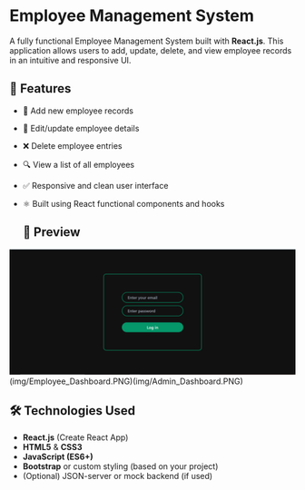 # Employee Management System

A fully functional Employee Management System built with **React.js**. This application allows users to add, update, delete, and view employee records in an intuitive and responsive UI.

## 🚀 Features

- 🧑 Add new employee records
- 📝 Edit/update employee details
- ❌ Delete employee entries
- 🔍 View a list of all employees
- ✅ Responsive and clean user interface
- ⚛️ Built using React functional components and hooks

  ## 📸 Preview

![Netflix Clone Screenshot](img/Login_Page.PNG)(img/Employee_Dashboard.PNG)(img/Admin_Dashboard.PNG) <!-- Replace with a suitable screenshot path -->


## 🛠️ Technologies Used

- **React.js** (Create React App)
- **HTML5** & **CSS3**
- **JavaScript (ES6+)**
- **Bootstrap** or custom styling (based on your project)
- (Optional) JSON-server or mock backend (if used)


